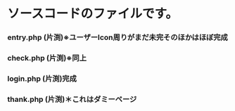 # ソースコードのファイルです。 #

### entry.php (片渕)※ユーザーIcon周りがまだ未完そのほかはほぼ完成
### check.php (片渕)※同上
### login.php (片渕)完成
### thank.php (片渕)＊これはダミーページ
